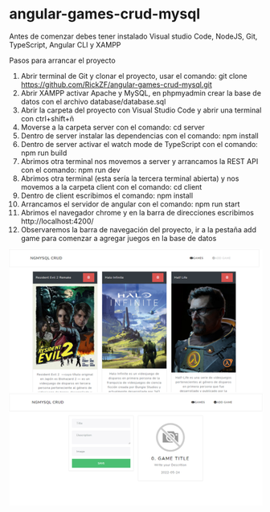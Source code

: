 # angular-games-crud-mysql
Antes de comenzar debes tener instalado Visual studio Code, NodeJS, Git, TypeScript, Angular CLI y XAMPP

Pasos para arrancar el proyecto
1) Abrir terminal de Git y clonar el proyecto, usar el comando: git clone https://github.com/RickZF/angular-games-crud-mysql.git
2) Abrir XAMPP activar Apache y MySQL, en phpmyadmin crear la base de datos con el archivo database/database.sql
3) Abrir la carpeta del proyecto con Visual Studio Code y abrir una terminal con ctrl+shift+ñ
4) Moverse a la carpeta server con el comando: cd server
5) Dentro de server instalar las dependencias con el comando: npm install 
6) Dentro de server activar el watch mode de TypeScript con el comando: npm run build
7) Abrimos otra terminal nos movemos a server y arrancamos la REST API con el comando: npm run dev
8) Abrimos otra terminal (esta sería la tercera terminal abierta) y nos movemos a la carpeta client con el comando: cd client
9) Dentro de client escribimos el comando: npm install
10) Arrancamos el servidor de angular con el comando: npm run start
11) Abrimos el navegador chrome y en la barra de direcciones escribimos http://localhost:4200/
12) Observaremos la barra de navegación del proyecto, ir a la pestaña add game para comenzar a agregar juegos en la base de datos

![](docs/screenshot.png)
![](docs/screenshot2.png)
